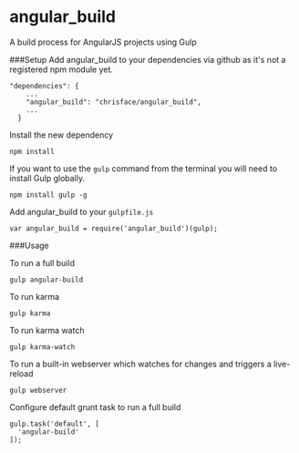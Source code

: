 # angular_build
A build process for AngularJS projects using Gulp


###Setup
Add angular_build to your dependencies via github as it's not a registered npm module yet.
```
"dependencies": {
    ...
    "angular_build": "chrisface/angular_build",
    ...
  }
```

Install the new dependency
```
npm install
```

If you want to use the `gulp` command from the terminal you will need to install Gulp globally.
```
npm install gulp -g
```

Add angular_build to your `gulpfile.js`

```
var angular_build = require('angular_build')(gulp);
```

###Usage

To run a full build
```
gulp angular-build
```

To run karma
```
gulp karma
```

To run karma watch
```
gulp karma-watch
```

To run a built-in webserver which watches for changes and triggers a live-reload
```
gulp webserver
```

Configure default grunt task to run a full build
```
gulp.task('default', [
  'angular-build'
]);
```
